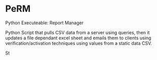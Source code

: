 # PeRM
Python Executeable: Report Manager

Python Script that pulls CSV data from a server using queries, then it updates a file dependant excel sheet and emails them to clients using verification/activation techniques using values from a static data CSV. 

St
